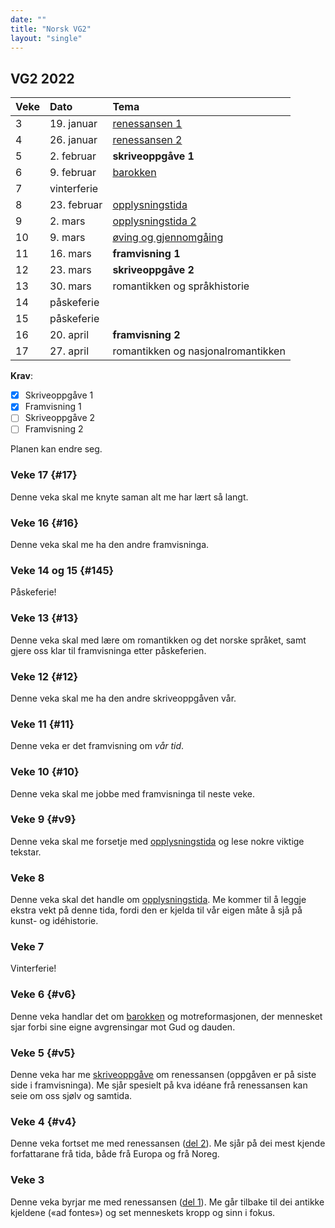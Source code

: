 ```yaml
---
date: ""
title: "Norsk VG2"
layout: "single"
---
```


## VG2 2022

| Veke | Dato        | Tema                               |
|:-----|:------------|:-----------------------------------|
| 3    | 19. januar  | [renessansen 1](#v4)               |
| 4    | 26. januar  | [renessansen 2](#v4)               |
| 5    | 2. februar  | **skriveoppgåve 1**                | 
| 6    | 9. februar  | [barokken](#v6)                    |
| 7    | vinterferie |                                    |
| 8    | 23. februar | [opplysningstida](#v9)             |
| 9    | 2. mars     | [opplysningstida 2](#v9)           |
| 10   | 9. mars     | [øving og gjennomgåing](#10)       |
| 11   | 16. mars    | **framvisning 1**                  |
| 12   | 23. mars    | **skriveoppgåve 2**                |
| 13   | 30. mars    | romantikken og språkhistorie       |
| 14   | påskeferie  |                                    |
| 15   | påskeferie  |                                    |
| 16   | 20. april   | **framvisning 2**                  |
| 17   | 27. april   | romantikken og nasjonalromantikken |

**Krav**: 

- [x] Skriveoppgåve 1
- [x] Framvisning 1
- [ ] Skriveoppgåve 2
- [ ] Framvisning 2

Planen kan endre seg. 

### Veke 17 {#17}

Denne veka skal me knyte saman alt me har lært så langt. 

### Veke 16 {#16}

Denne veka skal me ha den andre framvisninga. 

### Veke 14 og 15 {#145}

Påskeferie! 

### Veke 13 {#13}

Denne veka skal med lære om romantikken og det norske språket, samt gjere oss klar til framvisninga etter påskeferien. 

### Veke 12 {#12}

Denne veka skal me ha den andre skriveoppgåven vår. 

### Veke 11 {#11}

Denne veka er det framvisning om _vår tid_. 

### Veke 10 {#10}

Denne veka skal me jobbe med framvisninga til neste veke. 

### Veke 9 {#v9}

Denne veka skal me forsetje med [opplysningstida](/norsk/vg2/opplysningstida2.html) og lese nokre viktige tekstar.  

### Veke 8

Denne veka skal det handle om [opplysningstida](/norsk/vg2/opplysningstida.html). Me kommer til å leggje ekstra vekt på denne tida, fordi den er kjelda til vår eigen måte å sjå på kunst- og idéhistorie. 

### Veke 7

Vinterferie! 

### Veke 6 {#v6}

Denne veka handlar det om [barokken](/norsk/vg2/barokken.html) og motreformasjonen, der mennesket sjar forbi sine eigne avgrensingar mot Gud og dauden. 

### Veke 5 {#v5}

Denne veka har me [skriveoppgåve](/norsk/vg2/renessansen3.html) om renessansen (oppgåven er på siste side i framvisninga). Me sjår spesielt på kva idéane frå renessansen kan seie om oss sjølv og samtida. 

### Veke 4 {#v4}

Denne veka fortset me med renessansen ([del 2](/norsk/vg2/renessansen2.html)). Me sjår på dei mest kjende forfattarane frå tida, både frå Europa og frå Noreg. 

### Veke 3 

Denne veka byrjar me med renessansen ([del 1](/norsk/vg2/renessansen1.html)). Me går tilbake til dei antikke kjeldene («ad fontes») og set menneskets kropp og sinn i fokus. 
